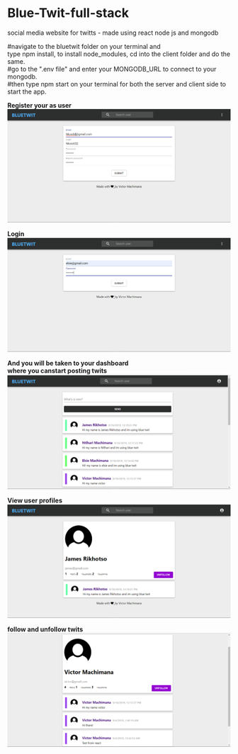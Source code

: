 # Blue-Twit-full-stack
social media website for twitts - made using react node js and mongodb

#navigate to the bluetwit folder on your terminal and <br/> type npm install, to install node_modules, cd into the client folder and do the same.<br/>
#go to the ".env file" and enter your MONGODB_URL to connect to your mongodb.<br/>
#then type npm start on your terminal for both the server and client side to start the app.

<b>Register your as user</b>
![](ReadMe.md/Screenshot%20(5818).png)

<b>Login</b>
![](ReadMe.md/Screenshot%20(5819).png)

<b>And you will be taken to your dashboard</b><br/>
<b>where you canstart posting twits</b>
![](ReadMe.md/Screenshot%20(5815).png)

<b>View user profiles</b>
![](ReadMe.md/Screenshot%20(5811).png)

<b>follow and unfollow twits</b>
![](ReadMe.md/Screenshot%20(5814).png)
